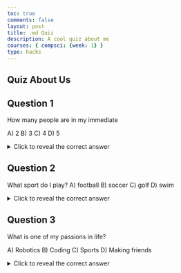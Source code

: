 ```yaml
---
toc: true
comments: false
layout: post
title: .md Quiz
description: A cool quiz about me
courses: { compsci: {week: 1} }
type: hacks
---
```



## Quiz About Us
## Question 1
How many people are in my immediate

A) 2
B) 3
C) 4
D) 5

<details>
<summary>Click to reveal the correct answer</summary>
The correct answer is B) 3.
</details>

## Question 2
What sport do I play? 
A) football
B) soccer
C) golf
D) swim

<details>
<summary>Click to reveal the correct answer</summary>
The correct answer is C) golf.
</details>

## Question 3
What is one of my passions in life?

A) Robotics
B) Coding
C) Sports
D) Making friends

<details>
<summary>Click to reveal the correct answer</summary>
The correct answer is A) Robotics.
</details>

